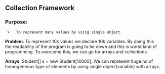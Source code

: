 ## Collection Framework

### Purpose: 
     >   To represent many values by using single object. 
     
**Problem**: To represent 10k values we declare 10k variables. By doing this the readability of the program is going to be down and this is worst kind of programming. To overcome this, we can go for arrays and collections.

**Arrays**: Student[] s = new Student[10000];
We can represent huge no of homogeneous type of elements by using single object(variable) with arrays.
